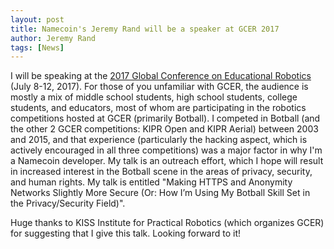 ```yaml
---
layout: post
title: Namecoin's Jeremy Rand will be a speaker at GCER 2017
author: Jeremy Rand
tags: [News]
---
```


I will be speaking at the [2017 Global Conference on Educational Robotics](https://new.gcer.net/) (July 8-12, 2017).  For those of you unfamiliar with GCER, the audience is mostly a mix of middle school students, high school students, college students, and educators, most of whom are participating in the robotics competitions hosted at GCER (primarily Botball).  I competed in Botball (and the other 2 GCER competitions: KIPR Open and KIPR Aerial) between 2003 and 2015, and that experience (particularly the hacking aspect, which is actively encouraged in all three competitions) was a major factor in why I'm a Namecoin developer.  My talk is an outreach effort, which I hope will result in increased interest in the Botball scene in the areas of privacy, security, and human rights.  My talk is entitled "Making HTTPS and Anonymity Networks Slightly More Secure (Or: How I’m Using My Botball Skill Set in the Privacy/Security Field)".

Huge thanks to KISS Institute for Practical Robotics (which organizes GCER) for suggesting that I give this talk.  Looking forward to it!
